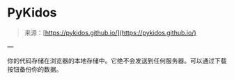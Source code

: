 <!--yml

category: 未分类

date: 2024-05-27 14:56:29

-->

# PyKidos

> 来源：[https://pykidos.github.io/](https://pykidos.github.io/)

—

你的代码存储在浏览器的本地存储中。它绝不会发送到任何服务器。可以通过下载按钮备份你的数据。
